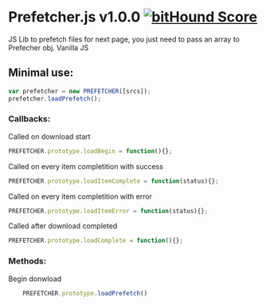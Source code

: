 # Prefetcher.js v1.0.0 [![bitHound Score](https://www.bithound.io/github/LuizPanariello/prefetcher/badges/score.svg)](https://www.bithound.io/github/LuizPanariello/prefetcher)
JS Lib to prefetch files for next page, you just need to pass an array to Prefecher obj.
Vanilla JS

## Minimal use:
```javascript
var prefetcher = new PREFETCHER([srcs]);
prefetcher.loadPrefetch();
```

### Callbacks:

Called on download start

```javascript
PREFETCHER.prototype.loadBegin = function(){};
```

Called on every item completition with success

```javascript
PREFETCHER.prototype.loadItemComplete = function(status){};
```

Called on every item completition with error

```javascript
PREFETCHER.prototype.loadItemError = function(status){};
````

Called after download completed

```javascript
PREFETCHER.prototype.loadComplete = function(){};
````

### Methods:

Begin donwload

```javascript
	PREFETCHER.prototype.loadPrefetch()
````
